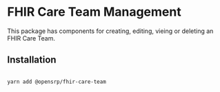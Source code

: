 # FHIR Care Team Management

This package has components for creating, editing, vieing or deleting an FHIR Care Team.

## Installation

```sh

yarn add @opensrp/fhir-care-team
```
